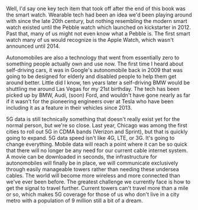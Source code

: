 Well, I'd say one key tech item that took off after the end of this book was the smart watch. Wearable tech had been an idea we'd been playing around with since the late 20th century, but nothing resembling the modern smart watch existed until the Pebble watch which launched on kickstarter in 2012. Past that, many of us might not even know what a Pebble is. The first smart watch many of us would recognize is the Apple Watch, which wasn't announced until 2014.

Autonomobiles are also a technology that went from essentially zero to something people actually own and use now. The first time I heard about self-driving cars, it was in Google's autonomobile back in 2009 that was going to be designed for elderly and disabled people to help them get around better. Little did I know, ten years later a self-driving BMW would be shuttling me around Las Vegas for my 21st birthday. The tech has been picked up by BMW, Audi, (soon) Ford, and wouldn't have gone nearly as far if it wasn't for the pioneering engineers over at Tesla who have been including it as a feature in their vehicles since 2013.

5G data is still technically something that doesn't really exist yet for the normal person, but we're so close. Last year, Chicago was among the first cities to roll out 5G in CDMA bands (Verizon and Sprint), but that is quickly going to expand. 5G data speed isn't like 4G, LTE, or 3G. It's going to change everything. Mobile data will reach a point where it can be so quick that there will no longer be any need for our current cable internet system. A movie can be downloaded in seconds, the infrastructure for autonomobiles will finally be in place, we will communicate exclusively through easily manageable towers rather than needing these undersea cables. The world will become more wireless and more connected than we've ever been before. The greatest challenge we currently face is how to get the signal to travel further. Current towers can't travel more than a mile or so, which makes 5G coverage for those of us who don't live in a city metro with a population of 9 million still a bit of a dream. 